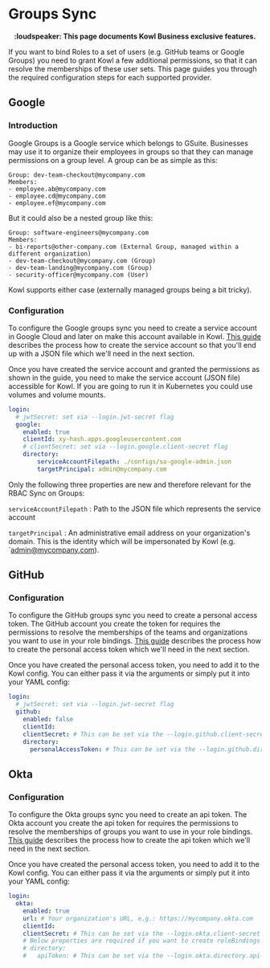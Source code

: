 # Groups Sync

<p align="center">
<b>:loudspeaker: This page documents Kowl Business exclusive features.</b>
</p>

If you want to bind Roles to a set of users (e.g. GitHub teams or Google Groups) you need to grant Kowl a few additional permissions, so that it can resolve the memberships of these user sets. This page guides you through the required configuration steps for each supported provider.

## Google

### Introduction

Google Groups is a Google service which belongs to GSuite. Businesses may use it to organize their employees in groups so that they can manage permissions on a group level. A group can be as simple as this:

```
Group: dev-team-checkout@mycompany.com
Members:
- employee.ab@mycompany.com
- employee.cd@mycompany.com
- employee.ef@mycompany.com
```

But it could also be a nested group like this:

```
Group: software-engineers@mycompany.com
Members:
- bi-reports@other-company.com (External Group, managed within a different organization)
- dev-team-checkout@mycompany.com (Group)
- dev-team-landing@mycompany.com (Group)
- security-officer@mycompany.com (User)
```

Kowl supports either case (externally managed groups being a bit tricky).

### Configuration

To configure the Google groups sync you need to create a service account in Google Cloud and later on make this account available in Kowl. [This guide](../provider-setup/google.md#4-google-groups-sync-optional) describes the process how to create the service account so that you'll end up with a JSON file which we'll need in the next section.

Once you have created the service account and granted the permissions as shown in the guide, you need to make the service account (JSON file) accessible for Kowl. If you are going to run it in Kubernetes you could use volumes and volume mounts. 

```yaml
login:
  # jwtSecret: set via --login.jwt-secret flag
  google:
    enabled: true
    clientId: xy-hash.apps.googleusercontent.com
    # clientSecret: set via --login.google.client-secret flag
    directory:
        serviceAccountFilepath: ./configs/sa-google-admin.json
        targetPrincipal: admin@mycompany.com
```

Only the following three properties are new and therefore relevant for the RBAC Sync on Groups:

`serviceAccountFilepath` : Path to the JSON file which represents the service account

`targetPrincipal` : An administrative email address on your organization's domain. This is the identity which will be impersonated by Kowl (e.g. `admin@mycompany.com).

## GitHub

### Configuration

To configure the GitHub groups sync you need to create a personal access token. The GitHub account you create the token for requires the permissions to resolve the memberships of the teams and organizations you want to use in your role bindings. [This guide](../provider-setup/github.md#2-github-groups-sync-optional) describes the process how to create the personal access token which we'll need in the next section.

Once you have created the personal access token, you need to add it to the Kowl config. You can either pass it via the arguments or simply put it into your YAML config:

```yaml
login:
  # jwtSecret: set via --login.jwt-secret flag
  github:
    enabled: false
    clientId:
    clientSecret: # This can be set via the --login.github.client-secret flag as well
    directory:
      personalAccessToken: # This can be set via the --login.github.directory.personal-access-token flag as well
```

## Okta

### Configuration

To configure the Okta groups sync you need to create an api token. The Okta account you create the api token for requires the permissions to resolve the memberships of groups you want to use in your role bindings. [This guide](../provider-setup/okta.md#4-okta-groups-sync-optional) describes the process how to create the api token which we'll need in the next section.

Once you have created the personal access token, you need to add it to the Kowl config. You can either pass it via the arguments or simply put it into your YAML config:

```yaml
login:
  okta:
    enabled: true
    url: # Your organization's URL, e.g.: https://mycompany.okta.com
    clientId:
    clientSecret: # This can be set via the --login.okta.client-secret flag as well
    # Below properties are required if you want to create roleBindings on Okta groups instead of users
    # directory:
    #   apiToken: # This can be set via the --login.okta.directory.api-token flag as well
```